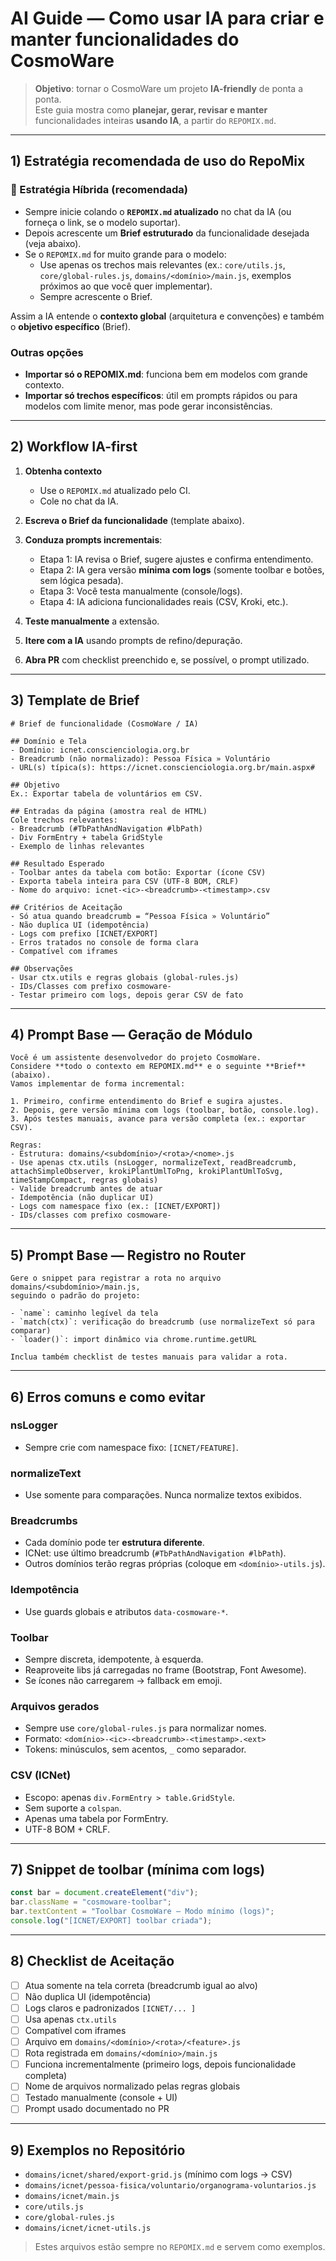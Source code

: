 # AI Guide — Como usar IA para criar e manter funcionalidades do CosmoWare

> **Objetivo**: tornar o CosmoWare um projeto **IA-friendly** de ponta a ponta.  
> Este guia mostra como **planejar, gerar, revisar e manter** funcionalidades inteiras **usando IA**, a partir do `REPOMIX.md`.

---

## 1) Estratégia recomendada de uso do RepoMix

### 🔹 Estratégia Híbrida (recomendada)
- Sempre inicie colando o **`REPOMIX.md` atualizado** no chat da IA (ou forneça o link, se o modelo suportar).  
- Depois acrescente um **Brief estruturado** da funcionalidade desejada (veja abaixo).  
- Se o `REPOMIX.md` for muito grande para o modelo:
  - Use apenas os trechos mais relevantes (ex.: `core/utils.js`, `core/global-rules.js`, `domains/<domínio>/main.js`, exemplos próximos ao que você quer implementar).  
  - Sempre acrescente o Brief.  

Assim a IA entende o **contexto global** (arquitetura e convenções) e também o **objetivo específico** (Brief).

### Outras opções
- **Importar só o REPOMIX.md**: funciona bem em modelos com grande contexto.  
- **Importar só trechos específicos**: útil em prompts rápidos ou para modelos com limite menor, mas pode gerar inconsistências.  

---

## 2) Workflow IA-first

1. **Obtenha contexto**  
   - Use o `REPOMIX.md` atualizado pelo CI.  
   - Cole no chat da IA.  

2. **Escreva o Brief da funcionalidade** (template abaixo).  

3. **Conduza prompts incrementais**:  
   - Etapa 1: IA revisa o Brief, sugere ajustes e confirma entendimento.  
   - Etapa 2: IA gera versão **mínima com logs** (somente toolbar e botões, sem lógica pesada).  
   - Etapa 3: Você testa manualmente (console/logs).  
   - Etapa 4: IA adiciona funcionalidades reais (CSV, Kroki, etc.).  

4. **Teste manualmente** a extensão.  

5. **Itere com a IA** usando prompts de refino/depuração.  

6. **Abra PR** com checklist preenchido e, se possível, o prompt utilizado.  

---

## 3) Template de Brief

```
# Brief de funcionalidade (CosmoWare / IA)

## Domínio e Tela
- Domínio: icnet.conscienciologia.org.br
- Breadcrumb (não normalizado): Pessoa Física » Voluntário
- URL(s) típica(s): https://icnet.conscienciologia.org.br/main.aspx#

## Objetivo
Ex.: Exportar tabela de voluntários em CSV.

## Entradas da página (amostra real de HTML)
Cole trechos relevantes:
- Breadcrumb (#TbPathAndNavigation #lbPath)
- Div FormEntry + tabela GridStyle
- Exemplo de linhas relevantes

## Resultado Esperado
- Toolbar antes da tabela com botão: Exportar (ícone CSV)
- Exporta tabela inteira para CSV (UTF-8 BOM, CRLF)
- Nome do arquivo: icnet-<ic>-<breadcrumb>-<timestamp>.csv

## Critérios de Aceitação
- Só atua quando breadcrumb = “Pessoa Física » Voluntário”
- Não duplica UI (idempotência)
- Logs com prefixo [ICNET/EXPORT]
- Erros tratados no console de forma clara
- Compatível com iframes

## Observações
- Usar ctx.utils e regras globais (global-rules.js)
- IDs/Classes com prefixo cosmoware-
- Testar primeiro com logs, depois gerar CSV de fato
```

---

## 4) Prompt Base — Geração de Módulo

```
Você é um assistente desenvolvedor do projeto CosmoWare. 
Considere **todo o contexto em REPOMIX.md** e o seguinte **Brief** (abaixo). 
Vamos implementar de forma incremental:

1. Primeiro, confirme entendimento do Brief e sugira ajustes.  
2. Depois, gere versão mínima com logs (toolbar, botão, console.log).  
3. Após testes manuais, avance para versão completa (ex.: exportar CSV).

Regras:
- Estrutura: domains/<subdomínio>/<rota>/<nome>.js
- Use apenas ctx.utils (nsLogger, normalizeText, readBreadcrumb, attachSimpleObserver, krokiPlantUmlToPng, krokiPlantUmlToSvg, timeStampCompact, regras globais)
- Valide breadcrumb antes de atuar
- Idempotência (não duplicar UI)
- Logs com namespace fixo (ex.: [ICNET/EXPORT])
- IDs/classes com prefixo cosmoware-
```

---

## 5) Prompt Base — Registro no Router

```
Gere o snippet para registrar a rota no arquivo domains/<subdomínio>/main.js,
seguindo o padrão do projeto:

- `name`: caminho legível da tela
- `match(ctx)`: verificação do breadcrumb (use normalizeText só para comparar)
- `loader()`: import dinâmico via chrome.runtime.getURL

Inclua também checklist de testes manuais para validar a rota.
```

---

## 6) **Erros comuns e como evitar**

### nsLogger
- Sempre crie com namespace fixo: `[ICNET/FEATURE]`.

### normalizeText
- Use somente para comparações. Nunca normalize textos exibidos.

### Breadcrumbs
- Cada domínio pode ter **estrutura diferente**.  
- ICNet: use último breadcrumb (`#TbPathAndNavigation #lbPath`).  
- Outros domínios terão regras próprias (coloque em `<domínio>-utils.js`).  

### Idempotência
- Use guards globais e atributos `data-cosmoware-*`.  

### Toolbar
- Sempre discreta, idempotente, à esquerda.  
- Reaproveite libs já carregadas no frame (Bootstrap, Font Awesome).  
- Se ícones não carregarem → fallback em emoji.

### Arquivos gerados
- Sempre use `core/global-rules.js` para normalizar nomes.  
- Formato: `<domínio>-<ic>-<breadcrumb>-<timestamp>.<ext>`  
- Tokens: minúsculos, sem acentos, `_` como separador.

### CSV (ICNet)
- Escopo: apenas `div.FormEntry > table.GridStyle`.  
- Sem suporte a `colspan`.  
- Apenas uma tabela por FormEntry.  
- UTF-8 BOM + CRLF.  

---

## 7) Snippet de toolbar (mínima com logs)

```js
const bar = document.createElement("div");
bar.className = "cosmoware-toolbar";
bar.textContent = "Toolbar CosmoWare — Modo mínimo (logs)";
console.log("[ICNET/EXPORT] toolbar criada");
```

---

## 8) Checklist de Aceitação

- [ ] Atua somente na tela correta (breadcrumb igual ao alvo)  
- [ ] Não duplica UI (idempotência)  
- [ ] Logs claros e padronizados `[ICNET/... ]`  
- [ ] Usa apenas `ctx.utils`  
- [ ] Compatível com iframes  
- [ ] Arquivo em `domains/<domínio>/<rota>/<feature>.js`  
- [ ] Rota registrada em `domains/<domínio>/main.js`  
- [ ] Funciona incrementalmente (primeiro logs, depois funcionalidade completa)  
- [ ] Nome de arquivos normalizado pelas regras globais  
- [ ] Testado manualmente (console + UI)  
- [ ] Prompt usado documentado no PR  

---

## 9) Exemplos no Repositório

- `domains/icnet/shared/export-grid.js` (mínimo com logs → CSV)  
- `domains/icnet/pessoa-fisica/voluntario/organograma-voluntarios.js`  
- `domains/icnet/main.js`  
- `core/utils.js`  
- `core/global-rules.js`  
- `domains/icnet/icnet-utils.js`

> Estes arquivos estão sempre no `REPOMIX.md` e servem como exemplos.
